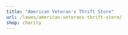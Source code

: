 ```yaml
---
title: "American Veteran's Thrift Store"
url: /lewes/american-veterans-thrift-store/
shop: charity
---
```

